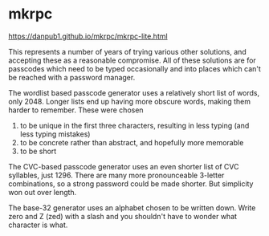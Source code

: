 # mkrpc
https://danpub1.github.io/mkrpc/mkrpc-lite.html

This represents a number of years of trying various other solutions, and accepting these as a reasonable compromise.
All of these solutions are for passcodes which need to be typed occasionally and into places which can't be reached with a password manager.

The wordlist based passcode generator uses a relatively short list of words, only 2048.
Longer lists end up having more obscure words, making them harder to remember.
These were chosen
1. to be unique in the first three characters, resulting in less typing (and less typing mistakes)
1. to be concrete rather than abstract, and hopefully more memorable
1. to be short

The CVC-based passcode generator uses an even shorter list of CVC syllables, just 1296.
There are many more pronounceable 3-letter combinations, so a strong password could be made shorter.
But simplicity won out over length.

The base-32 generator uses an alphabet chosen to be written down.
Write zero and Z (zed) with a slash and you shouldn't have to wonder what character is what.
